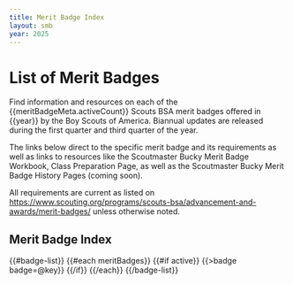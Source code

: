 ```yaml
---
title: Merit Badge Index
layout: smb
year: 2025
---
```


# List of Merit Badges

Find information and resources on each of the {{meritBadgeMeta.activeCount}} Scouts BSA merit badges offered in {{year}} by the Boy Scouts of America. Biannual updates are released during the first quarter and third quarter of the year.

The links below direct to the specific merit badge and its requirements as well as links to resources like the Scoutmaster Bucky Merit Badge Workbook, Class Preparation Page, as well as the Scoutmaster Bucky Merit Badge History Pages (coming soon).

All requirements are current as listed on https://www.scouting.org/programs/scouts-bsa/advancement-and-awards/merit-badges/ unless otherwise noted.

## Merit Badge Index

{{#badge-list}}
{{#each meritBadges}}
{{#if active}}
{{>badge badge=@key}}
{{/if}}
{{/each}}
{{/badge-list}}
